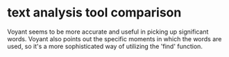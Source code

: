 # text analysis tool comparison
Voyant seems to be more accurate and useful in picking up significant words. 
Voyant also points out the specific moments in which the words are used, so it's a more sophisticated way of utilizing the 'find' function. 